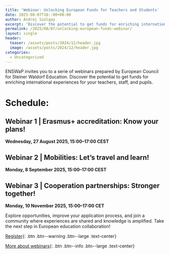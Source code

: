 ```yaml
---
title: 'Webinar: Unlocking European Funds for Teachers and Students'
date: 2025-08-07T16::00+00:00
author: Andrej Szolgay
excerpt: 'Discover the potential to get funds for enriching international experiences for your teachers, staff, and pupils.'
permalink: /2025/08/07/unlocking-european-funds-webinar/
layout: single
header:
  teaser: /assets/posts/2024/12/header.jpg
  image: /assets/posts/2024/12/header.jpg
categories:
  - Uncategorized
---
```


ENSWaP invites you to a serie of webinars prepared by European Council for Steiner Waldorf Education. 
Discover the potential to get funds for enriching international experiences for your teachers, 
staff, and pupils. 

# **Schedule:**

## Webinar 1 | Erasmus+ accreditation: Know your plans!
**Wednesday, 27 August 2025, 15:00–17:00 CEST**
 
## Webinar 2 | Mobilities: Let’s travel and learn!
**Monday, 8 September 2025, 15:00–17:00 CEST**
 
## Webinar 3 | Cooperation partnerships: Stronger together!
**Monday, 10 November 2025, 15:00–17:00 CET**

Explore opportunities, improve your application process, and join a community where 
experiences are shared and knowledge is amplified. Take the next step in European education collaboration!

[Register](https://docs.google.com/forms/d/e/1FAIpQLScsY9RQ96EBYMV3hT7WpuM3UNMUxPHH6TZVAaikhYWstE3SNw/viewform){: .btn .btn--warning .btn--large .text-center}

[More about webinars](https://ecswe.eu/wp-content/uploads/2025/07/Erasmus-peer-learning-webinars.pdf){: .btn .btn--info .btn--large .text-center}
